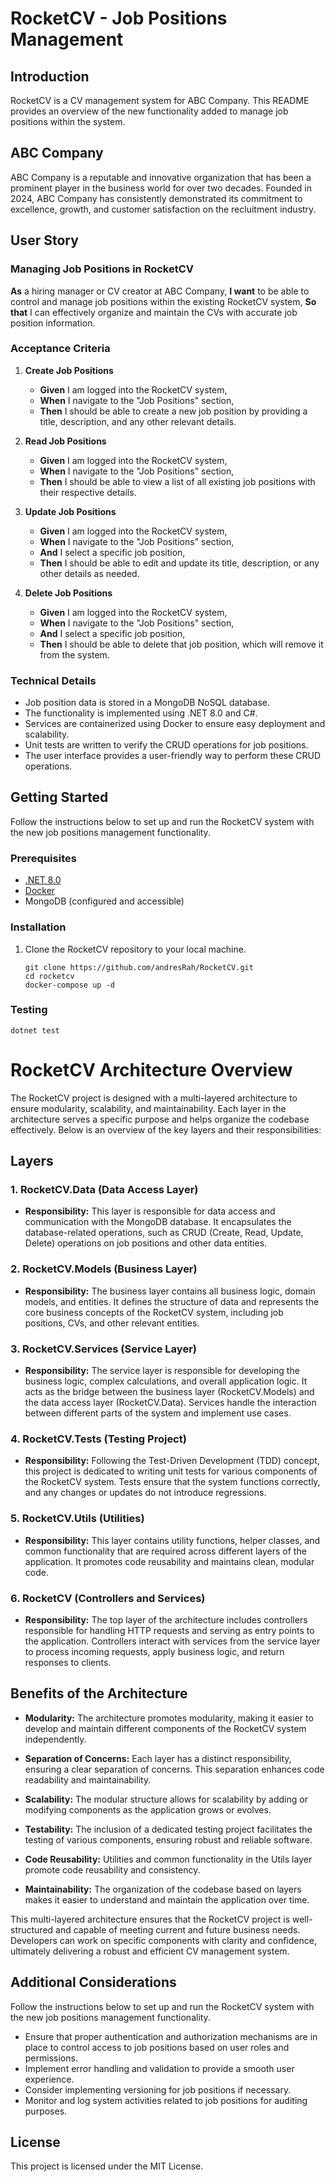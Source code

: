 # RocketCV - Job Positions Management

## Introduction

RocketCV is a CV management system for ABC Company. This README provides an overview of the new functionality added to manage job positions within the system.

## ABC Company

ABC Company is a reputable and innovative organization that has been a prominent player in the business world for over two decades. Founded in 2024, ABC Company has consistently demonstrated its commitment to excellence, growth, and customer satisfaction on the recluitment industry.

## User Story

### Managing Job Positions in RocketCV

**As** a hiring manager or CV creator at ABC Company,
**I want** to be able to control and manage job positions within the existing RocketCV system,
**So that** I can effectively organize and maintain the CVs with accurate job position information.

### Acceptance Criteria

1. **Create Job Positions**
   - **Given** I am logged into the RocketCV system,
   - **When** I navigate to the "Job Positions" section,
   - **Then** I should be able to create a new job position by providing a title, description, and any other relevant details.

2. **Read Job Positions**
   - **Given** I am logged into the RocketCV system,
   - **When** I navigate to the "Job Positions" section,
   - **Then** I should be able to view a list of all existing job positions with their respective details.

3. **Update Job Positions**
   - **Given** I am logged into the RocketCV system,
   - **When** I navigate to the "Job Positions" section,
   - **And** I select a specific job position,
   - **Then** I should be able to edit and update its title, description, or any other details as needed.

4. **Delete Job Positions**
   - **Given** I am logged into the RocketCV system,
   - **When** I navigate to the "Job Positions" section,
   - **And** I select a specific job position,
   - **Then** I should be able to delete that job position, which will remove it from the system.

### Technical Details

- Job position data is stored in a MongoDB NoSQL database.
- The functionality is implemented using .NET 8.0 and C#.
- Services are containerized using Docker to ensure easy deployment and scalability.
- Unit tests are written to verify the CRUD operations for job positions.
- The user interface provides a user-friendly way to perform these CRUD operations.

## Getting Started

Follow the instructions below to set up and run the RocketCV system with the new job positions management functionality.

### Prerequisites

- [.NET 8.0](https://dotnet.microsoft.com/download/dotnet/8.0)
- [Docker](https://www.docker.com/)
- MongoDB (configured and accessible)

### Installation

1. Clone the RocketCV repository to your local machine.

   ```shell
   git clone https://github.com/andresRah/RocketCV.git
   cd rocketcv
   docker-compose up -d
   ```

### Testing
   ```shell
   dotnet test
   ```

# RocketCV Architecture Overview

The RocketCV project is designed with a multi-layered architecture to ensure modularity, scalability, and maintainability. Each layer in the architecture serves a specific purpose and helps organize the codebase effectively. Below is an overview of the key layers and their responsibilities:

## Layers

### 1. RocketCV.Data (Data Access Layer)

- **Responsibility:** This layer is responsible for data access and communication with the MongoDB database. It encapsulates the database-related operations, such as CRUD (Create, Read, Update, Delete) operations on job positions and other data entities.

### 2. RocketCV.Models (Business Layer)

- **Responsibility:** The business layer contains all business logic, domain models, and entities. It defines the structure of data and represents the core business concepts of the RocketCV system, including job positions, CVs, and other relevant entities.

### 3. RocketCV.Services (Service Layer)

- **Responsibility:** The service layer is responsible for developing the business logic, complex calculations, and overall application logic. It acts as the bridge between the business layer (RocketCV.Models) and the data access layer (RocketCV.Data). Services handle the interaction between different parts of the system and implement use cases.

### 4. RocketCV.Tests (Testing Project)

- **Responsibility:** Following the Test-Driven Development (TDD) concept, this project is dedicated to writing unit tests for various components of the RocketCV system. Tests ensure that the system functions correctly, and any changes or updates do not introduce regressions.

### 5. RocketCV.Utils (Utilities)

- **Responsibility:** This layer contains utility functions, helper classes, and common functionality that are required across different layers of the application. It promotes code reusability and maintains clean, modular code.

### 6. RocketCV (Controllers and Services)

- **Responsibility:** The top layer of the architecture includes controllers responsible for handling HTTP requests and serving as entry points to the application. Controllers interact with services from the service layer to process incoming requests, apply business logic, and return responses to clients.

## Benefits of the Architecture

- **Modularity:** The architecture promotes modularity, making it easier to develop and maintain different components of the RocketCV system independently.

- **Separation of Concerns:** Each layer has a distinct responsibility, ensuring a clear separation of concerns. This separation enhances code readability and maintainability.

- **Scalability:** The modular structure allows for scalability by adding or modifying components as the application grows or evolves.

- **Testability:** The inclusion of a dedicated testing project facilitates the testing of various components, ensuring robust and reliable software.

- **Code Reusability:** Utilities and common functionality in the Utils layer promote code reusability and consistency.

- **Maintainability:** The organization of the codebase based on layers makes it easier to understand and maintain the application over time.

This multi-layered architecture ensures that the RocketCV project is well-structured and capable of meeting current and future business needs. Developers can work on specific components with clarity and confidence, ultimately delivering a robust and efficient CV management system.

## Additional Considerations

Follow the instructions below to set up and run the RocketCV system with the new job positions management functionality.

- Ensure that proper authentication and authorization mechanisms are in place to control access to job positions based on user roles and permissions.
- Implement error handling and validation to provide a smooth user experience.
- Consider implementing versioning for job positions if necessary.
- Monitor and log system activities related to job positions for auditing purposes.

## License

This project is licensed under the MIT License.
